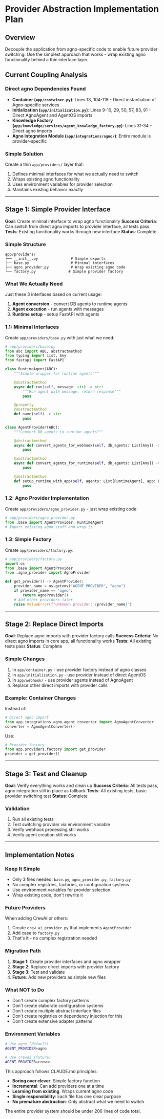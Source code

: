# Provider Abstraction Implementation Plan

## Overview
Decouple the application from agno-specific code to enable future provider switching. Use the simplest approach that works - wrap existing agno functionality behind a thin interface layer.

## Current Coupling Analysis

### Direct agno Dependencies Found
- **Container (`app/container.py`)**: Lines 13, 104-119 - Direct instantiation of Agno-specific services
- **Initialization (`app/initialization.py`)**: Lines 9-10, 29, 50, 57, 83, 91 - Direct AgnoAgent and AgentOS imports
- **Knowledge Factory (`app/knowledge/services/agent_knowledge_factory.py`)**: Lines 31-34 - Direct agno imports
- **Agno Integration Module (`app/integrations/agno/`)**: Entire module is provider-specific

### Simple Solution
Create a thin `app/providers/` layer that:
1. Defines minimal interfaces for what we actually need to switch
2. Wraps existing agno functionality
3. Uses environment variables for provider selection
4. Maintains existing behavior exactly

---

## Stage 1: Simple Provider Interface

**Goal**: Create minimal interface to wrap agno functionality
**Success Criteria**: Can switch from direct agno imports to provider interface, all tests pass
**Tests**: Existing functionality works through new interface
**Status**: Complete

### Simple Structure
```
app/providers/
├── __init__.py               # Simple exports
├── base.py                   # Minimal interfaces
├── agno_provider.py          # Wrap existing agno code
└── factory.py               # Simple provider factory
```

### What We Actually Need
Just these 3 interfaces based on current usage:
1. **Agent conversion** - convert DB agents to runtime agents
2. **Agent execution** - run agents with messages
3. **Runtime setup** - setup FastAPI with agents

### 1.1: Minimal Interfaces

Create `app/providers/base.py` with just what we need:

```python
# app/providers/base.py
from abc import ABC, abstractmethod
from typing import List, Any
from fastapi import FastAPI

class RuntimeAgent(ABC):
    """Simple wrapper for runtime agents"""

    @abstractmethod
    async def run(self, message: str) -> str:
        """Run agent with message, return response"""
        pass

    @property
    @abstractmethod
    def name(self) -> str:
        pass

class AgentProvider(ABC):
    """Convert DB agents to runtime agents"""

    @abstractmethod
    async def convert_agents_for_webhook(self, db_agents: List[Any]) -> List[RuntimeAgent]:
        pass

    @abstractmethod
    async def convert_agents_for_runtime(self, db_agents: List[Any]) -> List[RuntimeAgent]:
        pass

    @abstractmethod
    def setup_runtime_with_app(self, agents: List[RuntimeAgent], app: FastAPI) -> FastAPI:
        pass
```

### 1.2: Agno Provider Implementation

Create `app/providers/agno_provider.py` - just wrap existing code:

```python
# app/providers/agno_provider.py
from .base import AgentProvider, RuntimeAgent
# Import existing agno stuff and wrap it
```

### 1.3: Simple Factory

Create `app/providers/factory.py`:

```python
# app/providers/factory.py
import os
from .base import AgentProvider
from .agno_provider import AgnoProvider

def get_provider() -> AgentProvider:
    provider_name = os.getenv("AGENT_PROVIDER", "agno")
    if provider_name == "agno":
        return AgnoProvider()
    # Add other providers later
    raise ValueError(f"Unknown provider: {provider_name}")
```

---

## Stage 2: Replace Direct Imports

**Goal**: Replace agno imports with provider factory calls
**Success Criteria**: No direct agno imports in core app, all functionality works
**Tests**: All existing tests pass
**Status**: Complete

### Simple Changes
1. In `app/container.py` - use provider factory instead of agno classes
2. In `app/initialization.py` - use provider instead of direct AgentOS
3. In `app/webhook/` - use provider agents instead of AgnoAgent
4. Replace other direct imports with provider calls

### Example: Container Changes

Instead of:
```python
# Direct agno import
from app.integrations.agno.agent_converter import AgnoAgentConverter
converter = AgnoAgentConverter()
```

Use:
```python
# Provider factory
from app.providers.factory import get_provider
provider = get_provider()
```

---

## Stage 3: Test and Cleanup

**Goal**: Verify everything works and clean up
**Success Criteria**: All tests pass, agno integration still in place as fallback
**Tests**: All existing tests, basic provider switching test
**Status**: Complete

### Validation
1. Run all existing tests
2. Test switching provider via environment variable
3. Verify webhook processing still works
4. Verify agent creation still works

---

## Implementation Notes

### Keep It Simple
- Only 3 files needed: `base.py`, `agno_provider.py`, `factory.py`
- No complex registries, factories, or configuration systems
- Use environment variables for provider selection
- Wrap existing code, don't rewrite it

### Future Providers
When adding CrewAI or others:
1. Create `crew_ai_provider.py` that implements `AgentProvider`
2. Add case to `factory.py`
3. That's it - no complex registration needed

### Migration Path
1. **Stage 1**: Create provider interfaces and agno wrapper
2. **Stage 2**: Replace direct imports with provider factory
3. **Stage 3**: Test and validate
4. **Future**: Add new providers as simple new files

### What NOT to Do
- Don't create complex factory patterns
- Don't create elaborate configuration systems
- Don't create multiple abstract interface files
- Don't create registries or dependency injection for this
- Don't create extensive adapter patterns

### Environment Variables
```bash
# Use agno (default)
AGENT_PROVIDER=agno

# Use crewai (future)
AGENT_PROVIDER=crewai
```

This approach follows CLAUDE.md principles:
- **Boring over clever**: Simple factory function
- **Incremental**: Can add providers one at a time
- **Learning from existing**: Wraps current agno code
- **Single responsibility**: Each file has one clear purpose
- **No premature abstraction**: Only abstract what we need to switch

The entire provider system should be under 200 lines of code total.

